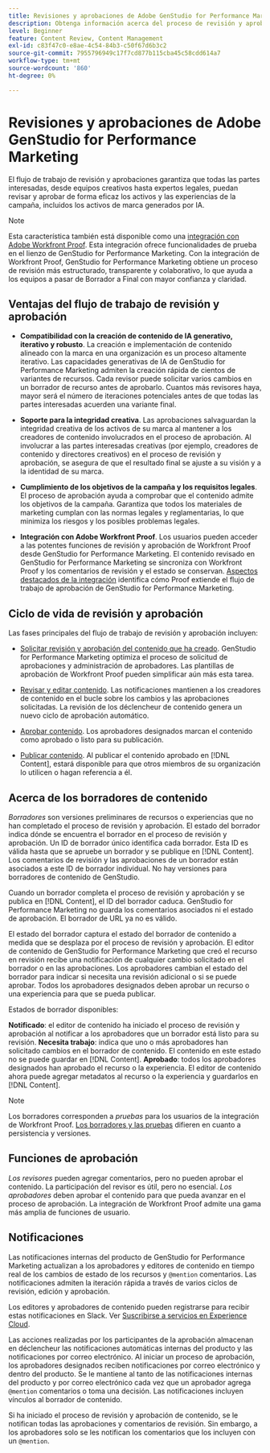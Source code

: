```yaml
---
title: Revisiones y aprobaciones de Adobe GenStudio for Performance Marketing
description: Obtenga información acerca del proceso de revisión y aprobación de GenStudio for Performance Marketing.
level: Beginner
feature: Content Review, Content Management
exl-id: c83f47c0-e8ae-4c54-84b3-c50f67d6b3c2
source-git-commit: 7955796949c17f7cd877b115cba45c58cdd614a7
workflow-type: tm+mt
source-wordcount: '860'
ht-degree: 0%

---
```


# Revisiones y aprobaciones de Adobe GenStudio for Performance Marketing

El flujo de trabajo de revisión y aprobaciones garantiza que todas las partes interesadas, desde equipos creativos hasta expertos legales, puedan revisar y aprobar de forma eficaz los activos y las experiencias de la campaña, incluidos los activos de marca generados por IA.

>[!NOTE]
>
> Esta característica también está disponible como una [integración con Adobe Workfront Proof](/help/user-guide/approvals/proof-integration.md). Esta integración ofrece funcionalidades de prueba en el lienzo de GenStudio for Performance Marketing. Con la integración de Workfront Proof, GenStudio for Performance Marketing obtiene un proceso de revisión más estructurado, transparente y colaborativo, lo que ayuda a los equipos a pasar de Borrador a Final con mayor confianza y claridad.

## Ventajas del flujo de trabajo de revisión y aprobación

* **Compatibilidad con la creación de contenido de IA generativo, iterativo y robusto**. La creación e implementación de contenido alineado con la marca en una organización es un proceso altamente iterativo. Las capacidades generativas de IA de GenStudio for Performance Marketing admiten la creación rápida de cientos de variantes de recursos. Cada revisor puede solicitar varios cambios en un borrador de recurso antes de aprobarlo. Cuantos más revisores haya, mayor será el número de iteraciones potenciales antes de que todas las partes interesadas acuerden una variante final.

* **Soporte para la integridad creativa**. Las aprobaciones salvaguardan la integridad creativa de los activos de su marca al mantener a los creadores de contenido involucrados en el proceso de aprobación. Al involucrar a las partes interesadas creativas (por ejemplo, creadores de contenido y directores creativos) en el proceso de revisión y aprobación, se asegura de que el resultado final se ajuste a su visión y a la identidad de su marca.

* **Cumplimiento de los objetivos de la campaña y los requisitos legales**. El proceso de aprobación ayuda a comprobar que el contenido admite los objetivos de la campaña. Garantiza que todos los materiales de marketing cumplan con las normas legales y reglamentarias, lo que minimiza los riesgos y los posibles problemas legales.

* **Integración con Adobe Workfront Proof**. Los usuarios pueden acceder a las potentes funciones de revisión y aprobación de Workfront Proof desde GenStudio for Performance Marketing. El contenido revisado en GenStudio for Performance Marketing se sincroniza con Workfront Proof y los comentarios de revisión y el estado se conservan. [Aspectos destacados de la integración](/help/user-guide/approvals/proof-integration.md) identifica cómo Proof extiende el flujo de trabajo de aprobación de GenStudio for Performance Marketing.

## Ciclo de vida de revisión y aprobación

Las fases principales del flujo de trabajo de revisión y aprobación incluyen:

* [Solicitar revisión y aprobación del contenido que ha creado](/help/user-guide/approvals/request-review.md). GenStudio for Performance Marketing optimiza el proceso de solicitud de aprobaciones y administración de aprobadores. Las plantillas de aprobación de Workfront Proof pueden simplificar aún más esta tarea.

* [Revisar y editar contenido](/help/user-guide/approvals/review-and-edit.md). Las notificaciones mantienen a los creadores de contenido en el bucle sobre los cambios y las aprobaciones solicitadas. La revisión de los déclencheur de contenido genera un nuevo ciclo de aprobación automático.

* [Aprobar contenido](/help/user-guide/approvals/approve-content.md). Los aprobadores designados marcan el contenido como aprobado o listo para su publicación.

* [Publicar contenido](/help/user-guide/approvals/publish-content.md). Al publicar el contenido aprobado en [!DNL Content], estará disponible para que otros miembros de su organización lo utilicen o hagan referencia a él.

## Acerca de los borradores de contenido

_Borradores_ son versiones preliminares de recursos o experiencias que no han completado el proceso de revisión y aprobación. El estado del borrador indica dónde se encuentra el borrador en el proceso de revisión y aprobación. Un ID de borrador único identifica cada borrador. Esta ID es válida hasta que se apruebe un borrador y se publique en [!DNL Content]. Los comentarios de revisión y las aprobaciones de un borrador están asociados a este ID de borrador individual. No hay versiones para borradores de contenido de GenStudio.

Cuando un borrador completa el proceso de revisión y aprobación y se publica en [!DNL Content], el ID del borrador caduca. GenStudio for Performance Marketing no guarda los comentarios asociados ni el estado de aprobación. El borrador de URL ya no es válido.

El estado del borrador captura el estado del borrador de contenido a medida que se desplaza por el proceso de revisión y aprobación. El editor de contenido de GenStudio for Performance Marketing que creó el recurso en revisión recibe una notificación de cualquier cambio solicitado en el borrador o en las aprobaciones. Los aprobadores cambian el estado del borrador para indicar si necesita una revisión adicional o si se puede aprobar. Todos los aprobadores designados deben aprobar un recurso o una experiencia para que se pueda publicar.

Estados de borrador disponibles:

**Notificado**: el editor de contenido ha iniciado el proceso de revisión y aprobación al notificar a los aprobadores que un borrador está listo para su revisión.
**Necesita trabajo**: indica que uno o más aprobadores han solicitado cambios en el borrador de contenido. El contenido en este estado no se puede guardar en [!DNL Content].
**Aprobado**: todos los aprobadores designados han aprobado el recurso o la experiencia. El editor de contenido ahora puede agregar metadatos al recurso o la experiencia y guardarlos en [!DNL Content].

>[!NOTE]
>
> Los borradores corresponden a _pruebas_ para los usuarios de la integración de Workfront Proof. [Los borradores y las pruebas](/help/user-guide/approvals/proof-integration.md#drafts-and-proofs) difieren en cuanto a persistencia y versiones.

## Funciones de aprobación

_Los revisores_ pueden agregar comentarios, pero no pueden aprobar el contenido. La participación del revisor es útil, pero no esencial. _Los aprobadores_ deben aprobar el contenido para que pueda avanzar en el proceso de aprobación. La integración de Workfront Proof admite una gama más amplia de funciones de usuario.

## Notificaciones

Las notificaciones internas del producto de GenStudio for Performance Marketing actualizan a los aprobadores y editores de contenido en tiempo real de los cambios de estado de los recursos y `@mention` comentarios. Las notificaciones admiten la iteración rápida a través de varios ciclos de revisión, edición y aprobación.

Los editores y aprobadores de contenido pueden registrarse para recibir estas notificaciones en Slack. Ver [Suscribirse a servicios en Experience Cloud](https://experienceleague.adobe.com/es/docs/core-services/interface/services/customer-attributes/subscription).

Las acciones realizadas por los participantes de la aprobación almacenan en déclencheur las notificaciones automáticas internas del producto y las notificaciones por correo electrónico. Al iniciar un proceso de aprobación, los aprobadores designados reciben notificaciones por correo electrónico y dentro del producto. Se le mantiene al tanto de las notificaciones internas del producto y por correo electrónico cada vez que un aprobador agrega `@mention` comentarios o toma una decisión. Las notificaciones incluyen vínculos al borrador de contenido.

Si ha iniciado el proceso de revisión y aprobación de contenido, se le notifican todas las aprobaciones y comentarios de revisión. Sin embargo, a los aprobadores solo se les notifican los comentarios que los incluyen con un `@mention`.
